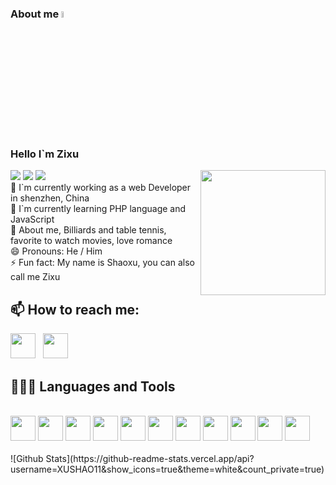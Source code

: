 ### About me <a href="https://www.gautamkrishnar.com/"><img src="https://media.giphy.com/media/hvRJCLFzcasrR4ia7z/giphy.gif" width="5%"></a>

<!DOCTYPE html>
<html lang="en">

<head>
  <meta charset="UTF-8">
  <meta http-equiv="X-UA-Compatible" content="IE=edge">
  <meta name="viewport" content="width=device-width, initial-scale=1.0">
</head>
<body>
  <div class="card">
    <div class="tools">
      <div class="circle">
        <span class="red box"></span>
      </div>
      <div class="circle">
        <span class="yellow box"></span>
      </div>
      <div class="circle">
        <span class="green box"></span>
      </div>
    </div>
    <div class="hhh">
      <div>
        <h3>Hello I`m Zixu</h3>
        <span > <img src="https://img.shields.io/badge/-HTML5-E34F26?style=flat-square&logo=html5&logoColor=white" /> <img src="https://img.shields.io/badge/-CSS3-1572B6?style=flat-square&logo=css3" /> <img src="https://img.shields.io/badge/-JavaScript-oringe?style=flat-square&logo=javascript" /> </span>
          <img align="right"  style="width: 200px !important;" src="https://img1.imgtp.com/2023/05/06/V0d0pHkU.gif" alt="" class="gif01">
      </div>
    </div>
  </div>
  <div class="box1">
    <div class="love">
      <div class="mainBox-1">
        <div>
          <div>
            🔭 I`m currently working as a web Developer in shenzhen, China
          </div>
          <div>
            🌱 I`m currently learning PHP language and JavaScript
          </div>
          <div>
            💬 About me, Billiards and table tennis, favorite to watch movies, love romance
          </div>
          <div>
            😄 Pronouns: He / Him
          </div>
          <div>
            ⚡ Fun fact: My name is Shaoxu, you can also call me Zixu
          </div>
        </div>
      </div>
    </div>
    <h2> 📫 How to reach me:</h2>
    <a
      href="tencent://message/?Menu=yes&uin=1217671134&Site=80fans&Service=300&sigT=45a1e5847943b64c6ff3990f8a9e644d2b31356cb0b4ac6b24663a3c8dd0f8aa12a545b1714f9d45"><img
        height="40" src="https://img1.imgtp.com/2023/05/06/QcDHtxqX.svg"></a>
    &nbsp;
    <a href="mailto:m13333804573@163.com"><img height="40" src="https://img1.imgtp.com/2023/05/06/CkzK7w7G.svg"></a>
    <h2>👨🏻‍💻 Languages and Tools</h2> <br />
    <div class="code">
      <code><img height="40" src="https://img1.imgtp.com/2023/05/06/AVvOYgYl.svg"></code>
      <code><img height="40" src="https://img1.imgtp.com/2023/05/06/e1Lqelwi.svg"></code>
      <code><img height="40" src="https://img1.imgtp.com/2023/05/06/j01edMe2.svg"></code>
      <code><img height="40" src="https://img1.imgtp.com/2023/05/06/yRCFCfSH.svg"></code>
      <code><img height="40" src="https://img1.imgtp.com/2023/05/06/KPwv0Wql.svg"></code>
      <code><img height="40" src="https://img1.imgtp.com/2023/05/06/4Pv9k9oe.svg"></code>
      <code><img height="40" src="https://img1.imgtp.com/2023/05/06/X1eFNpoB.png"></code>
      <code><img height="40" src="https://img1.imgtp.com/2023/05/06/pE1Nctp8.png"></code>
      <code><img height="40" src="https://element-plus.org/images/element-plus-logo-small.svg"></code>
      <code><img height="40" src="https://img1.imgtp.com/2023/05/06/upPp6gos.svg"></code>
      <code><img height="40" src="https://cn.vitejs.dev/logo.svg"></code>
    </div>
    <!-- [![Stats](https://github-readme-stats.vercel.app/api?username=sciencepal&show_icons=true&theme=radical)](https://github-readme-stats.vercel.app/api?username=sciencepal&show_icons=true&theme=radical)&nbsp; -->
    &nbsp; &nbsp; &nbsp; &nbsp; &nbsp;
  </div>
  ![Github Stats](https://github-readme-stats.vercel.app/api?username=XUSHAO11&show_icons=true&theme=white&count_private=true)
</body>
</html>
